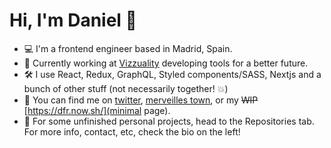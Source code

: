 # Hi, I'm Daniel :wave:

- :computer: I'm a frontend engineer based in Madrid, Spain.
- :seedling: Currently working at [Vizzuality](https://github.com/vizzuality/) developing tools for a better future.
- :hammer_and_wrench: I use React, Redux, GraphQL, Styled components/SASS, Nextjs and a bunch of other stuff (not necessarily together! :boom:)
- :mega: You can find me on [twitter](https://twitter.com/blayhem/), [merveilles town](https://merveilles.town/@dfr), or my ~~WIP~~ [https://dfr.now.sh/](minimal page).
- :eyes: For some unfinished personal projects, head to the Repositories tab. For more info, contact, etc, check the bio on the left!
